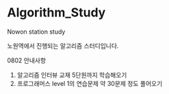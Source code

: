 # Algorithm_Study
Nowon station study

노원역에서 진행되는 알고리즘 스터디입니다.

0802 안내사항
1. 알고리즘 인터뷰 교재 5단원까지 학습해오기
2. 프로그래머스 level 1의 연습문제 약 30문제 정도 풀어오기
